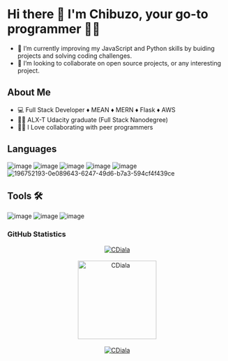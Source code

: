 # Hi there 👋 I'm Chibuzo, your go-to programmer 👨‍💻 

- 🌱 I’m currently improving my JavaScript and Python skills by buiding projects and solving coding challenges.
- 👯 I’m looking to collaborate on open source projects, or any interesting project.

## About Me
- 💻 Full Stack Developer ♦️ MEAN ♦️ MERN ♦️ Flask ♦️ AWS
- 👨‍🎓 ALX-T Udacity graduate (Full Stack Nanodegree)
- 👨‍💻 I Love collaborating with peer programmers

## Languages
![image](https://user-images.githubusercontent.com/59217643/196751617-0d6e87bc-78a4-4f69-8672-bf3fb160d886.png) 
![image](https://user-images.githubusercontent.com/59217643/196751710-e5c6df68-606c-4e0a-835f-7cf2642aff30.png)
![image](https://user-images.githubusercontent.com/59217643/196751772-bdd44ac8-3dbb-4cf9-9f9e-f9788b5a8171.png)
![image](https://user-images.githubusercontent.com/59217643/196751814-99d05674-0d5d-462b-a1cd-e5840b8edba1.png)
![image](https://user-images.githubusercontent.com/59217643/196751831-59d74434-4403-4d7c-a8ea-b4e4cfd731c1.png)
![196752193-0e089643-6247-49d6-b7a3-594cf4f439ce](https://user-images.githubusercontent.com/59217643/196752762-dab0e7db-a07b-49b4-811b-a5ee981d25ab.png)



## Tools 🛠
![image](https://user-images.githubusercontent.com/59217643/196753121-4714d153-e66a-4d08-8dce-fecb238ffd45.png)
![image](https://user-images.githubusercontent.com/59217643/196753145-1444a114-6e60-4a57-a8e1-12c5cd8522c6.png)
![image](https://user-images.githubusercontent.com/59217643/196759648-9a16e081-e636-444f-89cb-7ef1ed5f6458.png)


<!-- ## Year-to-date Contribution 
<img width="1792" alt="Screenshot 2022-10-19 at 18 29 16" src="https://user-images.githubusercontent.com/59217643/196763395-da1f091b-941a-414b-b890-4fab55a5f5ca.png">
 -->
<h3 align="left">GitHub Statistics</h3>
<p align="center">
   <a href="https://github.com/CDiala">
     <img src="https://github-readme-stats.vercel.app/api?username=CDiala&show_icons=true&locale=en" alt="CDiala" /><br><br>
     <img height="180em" src="https://github-readme-stats.vercel.app/api/top-langs/?username=CDiala&show_icons=true&theme=midnight-white&layout=compact" alt="CDiala" />
     <br><br>
     <img src="https://github-readme-streak-stats.herokuapp.com/?user=CDiala&theme=radical" alt="CDiala" />
   </a>
</p>

<!--
**CDiala/CDiala** is a ✨ _special_ ✨ repository because its `README.md` (this file) appears on your GitHub profile.

Here are some ideas to get you started:

- 🔭 I’m currently working on ...
- 🌱 I’m currently learning ...
- 👯 I’m looking to collaborate on ...
- 🤔 I’m looking for help with ...
- 💬 Ask me about ...
- 📫 How to reach me: ...
- 😄 Pronouns: ...
- ⚡ Fun fact: ...
-->
